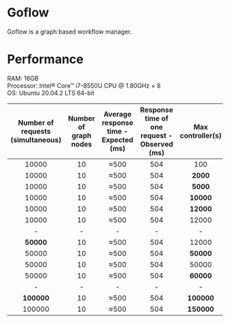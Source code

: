 # Goflow
Goflow is a graph based workflow manager.

# Performance
RAM: 16GB <br>
Processor: Intel® Core™ i7-8550U CPU @ 1.80GHz × 8 <br>
OS: Ubuntu 20.04.2 LTS 64-bit <br>

| Number  of  requests (simultaneous) | Number of  graph nodes | Average response time -  Expected (ms) | Response time of  one request -  Observed  (ms) | Max controller(s) | Max Executor(s) | Job  channel capacity | Average response time -  Observed (ms) | Total response time -  Observed (sec) |
|:-----------------------------------:|:----------------------:|:--------------------------------------:|:-----------------------------------------------:|:-----------------:|:---------------:|:---------------------:|:--------------------------------------:|:-------------------------------------:|
|                10000                |           10           |                  ≈500                  |                       504                       |        100        |      20000      |         10000         |                 2525.9                 |                 50.222                |
|                10000                |           10           |                  ≈500                  |                       504                       |      **2000**     |      20000      |         10000         |                  1524                  |                  2.61                 |
|                10000                |           10           |                  ≈500                  |                       504                       |      **5000**     |      20000      |         10000         |                   808                  |                  1.18                 |
|                10000                |           10           |                  ≈500                  |                       504                       |     **10000**     |      20000      |         10000         |                   614                  |                  0.81                 |
|                10000                |           10           |                  ≈500                  |                       504                       |     **12000**     |      20000      |         10000         |                   610                  |                  0.79                 |
|                10000                |           10           |                  ≈500                  |                       504                       |       12000       |    **50000**    |         10000         |                   590                  |                  0.73                 |
|                  -                  |            -           |                    -                   |                        -                        |         -         |        -        |           -           |                    -                   |                   -                   |
|              **50000**              |           10           |                  ≈500                  |                       504                       |       12000       |      50000      |       **50000**       |                  1530                  |                 2.805                 |
|                50000                |           10           |                  ≈500                  |                       504                       |     **50000**     |      50000      |         50000         |                  1066                  |                  1.75                 |
|                50000                |           10           |                  ≈500                  |                       504                       |       50000       |    **100000**   |         50000         |                   958                  |                  1.73                 |
|                50000                |           10           |                  ≈500                  |                       504                       |     **60000**     |      100000     |         50000         |                  1.031                 |                  1.72                 |
|                  -                  |            -           |                    -                   |                        -                        |         -         |        -        |           -           |                    -                   |                   -                   |
|              **100000**             |           10           |                  ≈500                  |                       504                       |     **100000**    |      100000     |       **100000**      |                  1779                  |                 3.221                 |
|                100000               |           10           |                  ≈500                  |                       504                       |     **150000**    |    **150000**   |       **150000**      |                  1926                  |                  3.33                 |
